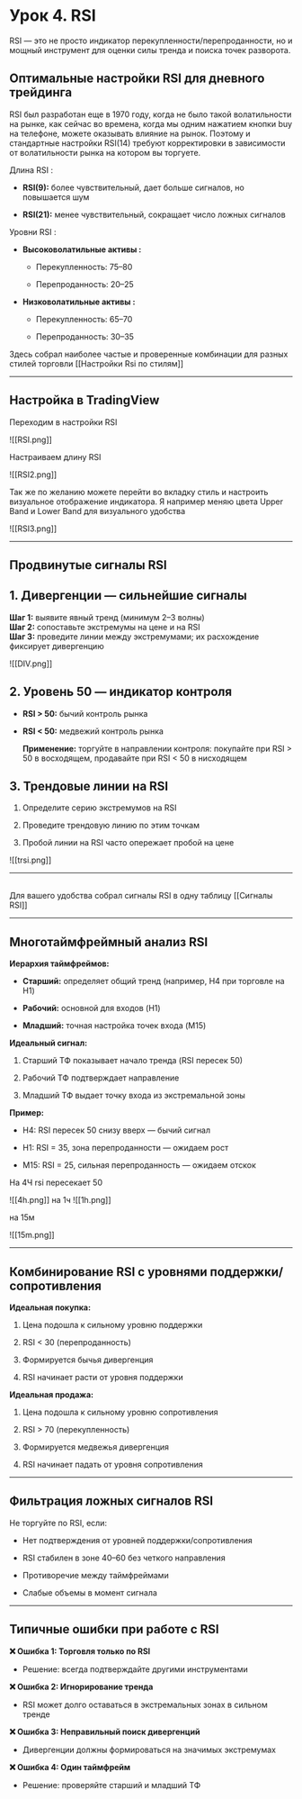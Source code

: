 # Урок 4. RSI

RSI — это не просто индикатор перекупленности/перепроданности, но и мощный инструмент для оценки силы тренда и поиска точек разворота.

## Оптимальные настройки RSI для дневного трейдинга

RSI был разработан еще в 1970 году, когда не было такой волатильности на рынке, как сейчас во времена, когда мы одним нажатием кнопки buy на телефоне, можете оказывать влияние на рынок. Поэтому и стандартные настройки RSI(14) требуют корректировки в зависимости от волатильности рынка на котором вы торгуете. 

Длина RSI :

- **RSI(9):** более чувствительный, дает больше сигналов, но повышается шум
    
- **RSI(21):** менее чувствительный, сокращает число ложных сигналов

Уровни RSI :

- **Высоковолатильные активы :**
    
    - Перекупленность: 75–80
        
    - Перепроданность: 20–25
        
- **Низковолатильные активы :**
    
    - Перекупленность: 65–70
        
    - Перепроданность: 30–35
        

Здесь собрал наиболее частые и проверенные комбинации для разных стилей торговли
[[Настройки Rsi по стилям]]

---

## Настройка в TradingView

Переходим в настройки RSI

![[RSI.png]]

Настраиваем длину RSI

![[RSI2.png]]

Так же по желанию можете перейти во вкладку стиль и настроить визуальное отображение индикатора. Я например меняю цвета Upper Band и Lower Band для визуального удобства

![[RSI3.png]]

---
## Продвинутые сигналы RSI

## 1. Дивергенции — сильнейшие сигналы

**Шаг 1:** выявите явный тренд (минимум 2–3 волны)  
**Шаг 2:** сопоставьте экстремумы на цене и на RSI  
**Шаг 3:** проведите линии между экстремумами; их расхождение фиксирует дивергенцию

![[DIV.png]]
## 2. Уровень 50 — индикатор контроля

- **RSI > 50:** бычий контроль рынка

- **RSI < 50:** медвежий контроль рынка  

  **Применение:** торгуйте в направлении контроля: покупайте при RSI > 50 в восходящем, продавайте при RSI < 50 в нисходящем
## 3. Трендовые линии на RSI

1. Определите серию экстремумов на RSI
    
2. Проведите трендовую линию по этим точкам
    
3. Пробой линии на RSI часто опережает пробой на цене

![[trsi.png]]

---
<br>
Для вашего удобства собрал сигналы RSI в одну таблицу
[[Сигналы RSI]]

---
## Многотаймфреймный анализ RSI

**Иерархия таймфреймов:**

- **Старший:** определяет общий тренд (например, H4 при торговле на H1)
    
- **Рабочий:** основной для входов (H1)
    
- **Младший:** точная настройка точек входа (M15)

**Идеальный сигнал:**

1. Старший ТФ показывает начало тренда (RSI пересек 50)
    
2. Рабочий ТФ подтверждает направление
    
3. Младший ТФ выдает точку входа из экстремальной зоны

**Пример:**

- H4: RSI пересек 50 снизу вверх — бычий сигнал
    
- H1: RSI = 35, зона перепроданности — ожидаем рост
    
- M15: RSI = 25, сильная перепроданность — ожидаем отскок

На 4Ч rsi пересекает 50

![[4h.png]]
на 1ч 
![[1h.png]]

на 15м

![[15m.png]]

---
## Комбинирование RSI с уровнями поддержки/сопротивления

**Идеальная покупка:**

1. Цена подошла к сильному уровню поддержки
    
2. RSI < 30 (перепроданность)
    
3. Формируется бычья дивергенция
    
4. RSI начинает расти от уровня поддержки

**Идеальная продажа:**

1. Цена подошла к сильному уровню сопротивления
    
2. RSI > 70 (перекупленность)
    
3. Формируется медвежья дивергенция
    
4. RSI начинает падать от уровня сопротивления

---
## Фильтрация ложных сигналов RSI

Не торгуйте по RSI, если:

- Нет подтверждения от уровней поддержки/сопротивления
    
- RSI стабилен в зоне 40–60 без четкого направления
    
- Противоречие между таймфреймами
    
- Слабые объемы в момент сигнала

---
## Типичные ошибки при работе с RSI

**❌ Ошибка 1: Торговля только по RSI**

- Решение: всегда подтверждайте другими инструментами

**❌ Ошибка 2: Игнорирование тренда**

- RSI может долго оставаться в экстремальных зонах в сильном тренде

**❌ Ошибка 3: Неправильный поиск дивергенций**

- Дивергенции должны формироваться на значимых экстремумах

**❌ Ошибка 4: Один таймфрейм**

- Решение: проверяйте старший и младший ТФ
